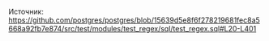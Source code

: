 ﻿Источник: https://github.com/postgres/postgres/blob/15639d5e8f6f278219681fec8a5668a92fb7e874/src/test/modules/test_regex/sql/test_regex.sql#L20-L401

